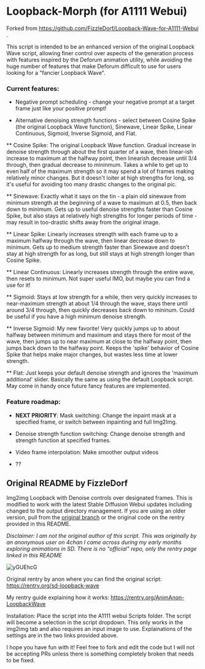 # Loopback-Morph (for A1111 Webui)
Forked from https://github.com/FizzleDorf/Loopback-Wave-for-A1111-Webui .

This script is intended to be an enhanced version of the original Loopback Wave script, allowing finer control over aspects of the generation process with features inspired by the Deforum animation utility, while avoiding the huge number of features that make Deforum difficult to use for users looking for a "fancier Loopback Wave".

### Current features:

* Negative prompt scheduling - change your negative prompt at a target frame just like your positive prompt!

* Alternative denoising strength functions - select between Cosine Spike (the original Loopback Wave function), Sinewave, Linear Spike, Linear Continuous, Sigmoid, Inverse Sigmoid, and Flat.

** Cosine Spike: The original Loopback Wave function. Gradual increase in denoise strength through about the first quarter of a wave, then linear-ish increase to maximum at the halfway point, then linearish decrease until 3/4 through, then gradual decrease to mininmum. Takes a while to get up to even half of the maximum strength so it may spend a lot of frames making relatively minor changes. But it doesn't loiter at high strengths for long, so it's useful for avoiding too many drastic changes to the original pic.

** Sinewave: Exactly what it says on the tin - a plain old sinewave from minimum strength at the beginning of a wave to maximum at 0.5, then back down to minimum. Gets up to useful denoise strengths faster than Cosine Spike, but also stays at relatively high strengths for longer periods of time - may result in too-drastic shifts away from the original image.

** Linear Spike: Linearly increases strength with each frame up to a maximum halfway through the wave, then linear decrease down to minimum. Gets up to medium strength faster than Sinewave and doesn't stay at high strength for as long, but still stays at high strength longer than Cosine Spike. 

** Linear Continuous: Linearly increases strength through the entire wave, then resets to minimum. Not super useful IMO, but maybe you can find a use for it!

** Sigmoid: Stays at low strength for a while, then very quickly increases to near-maximum strength at about 1/4 through the wave, stays there until around 3/4 through, then quickly decreases back down to mininum. Could be useful if you have a high minimum denoise strength.

** Inverse Sigmoid: My new favorite! Very quickly jumps up to about halfway between minimum and maximum and stays there for most of the wave, then jumps up to near maximum at close to the halfway point, then jumps back down to the halfway point. Keeps the 'spike' behavior of Cosine Spike that helps make major changes, but wastes less time at lower strength.

** Flat: Just keeps your default denoise strength and ignores the 'maximum additional' slider. Basically the same as using the default Loopback script. May come in handy once future fancy features are implemented.

### Feature roadmap:

* **NEXT PRIORITY**: Mask switching: Change the inpaint mask at a specified frame, or switch between inpainting and full Img2Img.

* Denoise strength function switching: Change denoise strength and strength function at specified frames.

* Video frame interpolation: Make smoother output videos

* ??

## Original README by FizzleDorf
Img2img Loopback with Denoise controls over designated frames. This is modified to work with the latest Stable Diffusion Webui updates including changed to the output directory management. If you are using an older version, pull from the [original branch](https://github.com/FizzleDorf/Loopback-Wave-for-A1111-Webui/tree/original) or the original code on the rentry provided in this README.

*Disclaimer: I am not the original author of this script. This was originally by an anonymous user on 4chan I came across during my early months exploring animations in SD. There is no "official" repo, only the rentry page linked in this README*

![yGUEhcG](https://user-images.githubusercontent.com/46942135/232080320-a53a5373-14ef-40b8-99c7-3ae97141cc33.gif)

Original rentry by anon where you can find the original script: https://rentry.org/sd-loopback-wave

My rentry guide explaining how it works: https://rentry.org/AnimAnon-LoopbackWave

Installation:
Place the script into the A1111 webui Scripts folder. The script will become a selection in the script dropdown. This only works in the img2img tab and also requires an input image to use. Explainations of the settings are in the two links provided above.


I hope you have fun with it! Feel free to fork and edit the code but I will not be accepting PRs unless there is something completely broken that needs to be fixed.
